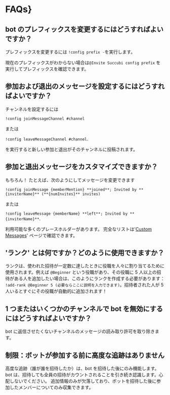 # FAQs}

## bot のプレフィックスを変更するにはどうすればよいですか？

プレフィックスを変更するには `!config prefix -`を実行します。

現在のプレフィックスがわからない場合は`@Invite Succubi config prefix` を実行してプレフィックスを確認できます。

## 参加および退出のメッセージを設定するにはどうすればよいですか？

チャンネルを設定するには

`!config joinMessageChannel #channel`

または

`!config leaveMessageChannel #channel`.

を実行すると新しい参加と退出がそのチャンネルに投稿されます。

## 参加と退出メッセージをカスタマイズできますか？

もちろん！ たとえば、次のようにしてメッセージを変更できます

`!config joinMessage {memberMention} **joined**; Invited by **{inviterName}** (**{numInvites}** invites)`

または

`!config leaveMessage {memberName} **left**; Invited by **{inviterName}**`.

利用可能な多くのプレースホルダーがあります。 完全なリストは'[Custom Messages](/ja/modules/invites/custom-messages.md)' ページで確認できます。

## 'ランク' とは何ですか？どのように使用できますか？

ランクは、使われた招待が一定数に達したときに役職を人々に割り当てるために使用されます。例えば `@Beginner` という役職があり、その役職に 5 人以上の招待がある人を追加したい場合は、このようにランクを作成する必要があります： `!add-rank @Beginner 5 (必要ならここに説明を入力できます)`。招待者された人が 5 人いるとすぐにその役職が自動的に追加されます！

## 1 つまたはいくつかのチャンネルで bot を無効にするにはどうすればよいですか？

bot に返信させたくないチャンネルのメッセージの読み取り許可を取り除きます。

## 制限：ボットが参加する前に高度な追跡はありません

高度な追跡（誰が誰を招待したか）は、bot を招待した後にのみ機能します。 bot は、招待しても全員の招待がカウントされることを引き続き認識します。心配しないでください。 追加情報のみが欠落しており、ボットを招待した後に参加したメンバーについてのみ収集できます。
